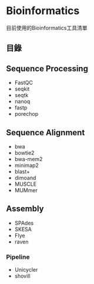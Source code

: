 # Bioinformatics
目前使用的Bioinformatics工具清單

## 目錄

## Sequence Processing
* FastQC
* seqkit
* seqtk
* nanoq
* fastp
* porechop

## Sequence Alignment
* bwa
* bowtie2 
* bwa-mem2
* minimap2
* blast+
* dimoand
* MUSCLE
* MUMmer

## Assembly
* SPAdes
* SKESA
* Flye
* raven

### Pipeline
* Unicycler
* shovill
